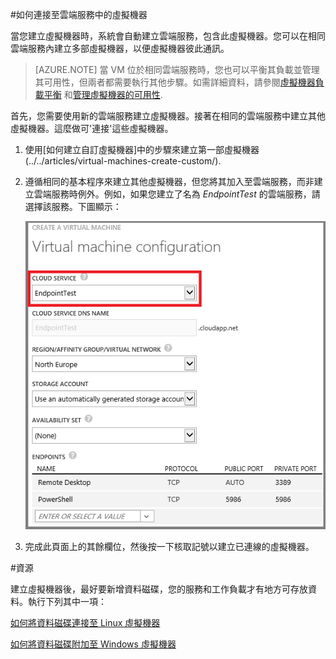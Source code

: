 ﻿<properties authors="kathydav" editor="tysonn" manager="timlt" /> 


#如何連接至雲端服務中的虛擬機器

當您建立虛擬機器時，系統會自動建立雲端服務，包含此虛擬機器。您可以在相同雲端服務內建立多部虛擬機器，以便虛擬機器彼此通訊。 

> [AZURE.NOTE] 當 VM 位於相同雲端服務時，您也可以平衡其負載並管理其可用性，但兩者都需要執行其他步驟。如需詳細資料，請參閱[虛擬機器負載平衡](../../articles/load-balance-virtual-machines/) 和[管理虛擬機器的可用性](../../articles/manage-availability-virtual-machines/). 

首先，您需要使用新的雲端服務建立虛擬機器。接著在相同的雲端服務中建立其他虛擬機器。這麼做可'連接'這些虛擬機器。 

1. 使用[如何建立自訂虛擬機器]中的步驟來建立第一部虛擬機器(../../articles/virtual-machines-create-custom/).

2. 遵循相同的基本程序來建立其他虛擬機器，但您將其加入至雲端服務，而非建立雲端服務時例外。例如，如果您建立了名為  *EndpointTest* 的雲端服務，請選擇該服務。下圖顯示：

	![將虛擬機器新增至現有的雲端服務](./media/howto-connect-vm-cloud-service/Connect-VM-to-CS.png)

14. 完成此頁面上的其餘欄位，然後按一下核取記號以建立已連線的虛擬機器。

#資源

建立虛擬機器後，最好要新增資料磁碟，您的服務和工作負載才有地方可存放資料。執行下列其中一項：

[如何將資料磁碟連接至 Linux 虛擬機器](http://azure.microsoft.com/zh-tw/documentation/articles/virtual-machines-linux-how-to-attach-disk/)

[如何將資料磁碟附加至 Windows 虛擬機器](http://azure.microsoft.com/zh-tw/documentation/articles/storage-windows-attach-disk/)


<!--HONumber=42-->
